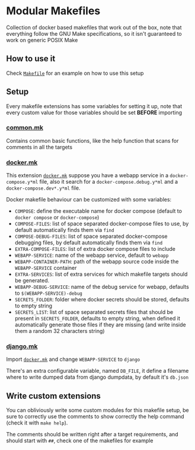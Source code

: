# Modular Makefiles

Collection of docker based makefiles that work out of the box, note that everything follow the GNU Make specifications, so it isn't guaranteed to work on generic POSIX Make

## How to use it

Check [`Makefile`](Makefile) for an example on how to use this setup

## Setup

Every makefile extensions has some variables for setting it up, note that every custom value for those variables should be set **BEFORE** importing

### [common.mk](.makefiles/common.mk)

Contains common basic functions, like the help function that scans for comments in all the targets

### [docker.mk](.makefiles/docker.mk)

This extension [`docker.mk`](.makefiles/docker.mk) suppose you have a webapp service in a `docker-compose.y*ml` file, also it search for a `docker-compose.debug.y*ml` and a `docker-compose.dev*.y*ml` file.

Docker makefile behaviour can be customized with some variables:

* `COMPOSE`: define the executable name for docker compose (default to `docker compose` or `docker-compose`)
* `COMPOSE-FILES`: list of space separated docker-compose files to use, by default automatically finds them via `find`
* `COMPOSE-DEBUG-FILES`: list of space separated docker-compose debugging files, by default automatically finds them via `find`
* `EXTRA-COMPOSE-FILES`: list of extra docker compose files to include
* `WEBAPP-SERVICE`: name of the webapp service, default to `webapp`
* `WEBAPP-CONTAINER-PATH`: path of the webapp source code inside the `WEBAPP-SERVICE` container
* `EXTRA-SERVICES`: list of extra services for which makefile targets should be generated.
* `WEBAPP-DEBUG-SERVICE`: name of the debug service for webapp, defaults to `$(WEBAPP-SERVICE)-debug`
* `SECRETS_FOLDER`: folder where docker secrets should be stored, defaults to empty string
* `SECRETS_LIST`: list of space separated secrets files that should be present in `SECRETS_FOLDER`, defaults to empty string, when defined it automatically generate those files if they are missing (and write inside them a random 32 characters string)

### [django.mk](.makefiles/django.mk)

Import [`docker.mk`](.makefiles/docker.mk) and change `WEBAPP-SERVICE` to `django`

There's an extra configurable variable, named `DB_FILE`, it define a filename where to write dumped data from django dumpdata, by default it's `db.json`

## Write custom extensions

You can obliviously write some custom modules for this makefile setup, be sure to correctly use the comments to show correctly the help command (check it with `make help`).

The comments should be written right after a target requirements, and should start with `##`, check one of the makefiles for example
